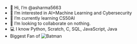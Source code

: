 - 👋 Hi, I’m @asharma5663
- 👀 I’m interested in AI+Machine Learning and Cybersecurity
- 🌱 I’m currently learning CS50AI
- 💞️ I’m looking to collaborate on nothing.
- 💻 I know Python, Scratch, C, SQL, JavaScript, Java
- Biggest Fan of ![Batman](https://media0.giphy.com/media/6heqPsKie867Q7ob7w/giphy.gif?cid=ecf05e47iqwgmvzx9pi62z49p8pb8ugzjghkj3pr52k4l0ep&rid=giphy.gif)
